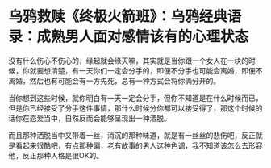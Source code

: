 # 乌鸦救赎《终极火箭班》：乌鸦经典语录：成熟男人面对感情该有的心理状态

没有什么伤心不伤心的，缘起就会缘灭嘛，其实就是当你跟一个女人在一块的时候，你就要想清楚，有一天你们一定会分手的，即便不分手也可能会离婚，即便不离婚，然后也有可能会有一方先死，总有一种方式会将你俩分开的。

当你想到这些时候，就你明白有一天一定会分手，但你不知道是在什么时候而已，但是你已经接受了分手这件事情，那什么时候分你都可以接受得了，那这个时候的话你在恋爱当中，自然反而会能够呈现出一种洒脱。

而且那种洒脱当中又带着一丝，消沉的那种味道，就是有一丝丝的悲伤吧，反正就是看起来很酷吧，有点那种偏，老有故事的男人这种色调，我不知道该怎么去形容他，反正那种人格是很OK的。

